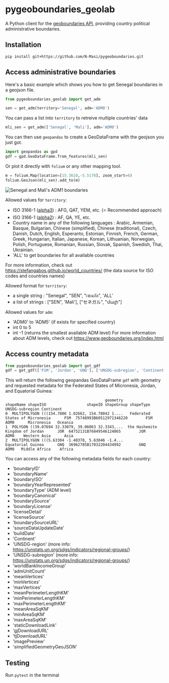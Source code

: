# pygeoboundaries_geolab
A Python client for the [geoboundaries API](https://www.geoboundaries.org/api.html), providing country political administrative boundaries.

## Installation

`pip install git+https://github.com/N-Masi/pygeoboundaries.git`

## Access administrative boundaries

Here's a basic example which shows you how to get Senegal boundaries in a geojson file.

```python
from pygeoboundaries_geolab import get_adm

sen = get_adm(territory='Senegal', adm='ADM0')
```

You can pass a list into ```territory``` to retreive multiple countries' data

```python
mli_sen = get_adm(['Senegal', 'Mali'], adm='ADM0')
```

You can then use ```geopandas``` to create a GeoDataFrame with the geojson you just got.

```python
import geopandas as gpd
gdf = gpd.GeoDataFrame.from_features(mli_sen)
```

Or plot it directly with ```folium``` or any other mapping tool.

```python
m = folium.Map(location=[15.3610,-5.5178], zoom_start=6)
folium.GeoJson(mli_sen).add_to(m)
```

![Senegal and Mali's ADM1 boundaries](https://i.ibb.co/hmyY5V6/mali-sen.png)

Allowed values for ```territory```: 
* ISO 3166-1 ([alpha3](https://en.wikipedia.org/wiki/ISO_3166-1_alpha-3)) : AFG, QAT, YEM, etc. (⭐️ Recommended approach)
* ISO 3166-1 ([alpha2](https://en.wikipedia.org/wiki/ISO_3166-1_alpha-2)) : AF, QA, YE, etc.
* Country name in any of the following languages : Arabic, Armenian, Basque, Bulgarian, Chinese (simplified), Chinese (traditional), Czech, Danish, Dutch, English, Esperanto, Estonian, Finnish, French, German, Greek, Hungarian, Italian, Japanese, Korean, Lithuanian, Norwegian, Polish, Portuguese, Romanian, Russian, Slovak, Spanish, Swedish, Thai, Ukrainian.
* 'ALL' to get boundaries for all available countries

For more information, check out https://stefangabos.github.io/world_countries/ (the data source for ISO codes and countries names)
    
Allowed format for ```territory```:
* a single string : "Senegal", "SEN", "เซเนกัล", 'ALL'
* a list of strings : ["SEN", 'Mali'], ["セネガル", "մալի"]

Allowed values for ```adm```:
* 'ADM0' to 'ADM5' (if exists for specified country)
* int 0 to 5
* int -1 (returns the smallest available ADM level)
For more information about ADM levels, check out https://www.geoboundaries.org/index.html

## Access country metadata

```python
from pygeoboundaries_geolab import get_gdf
gdf = get_gdf(['FSM', 'Jordan', 'GNQ'], ['UNSDG-subregion', 'Continent'])
```

This will return the following geopandas GeoDataFrame `gdf` with geometry and requested metadata for the Federated States of Micronesia, Jordan, and Equatorial Guinea:

```
                                            geometry                        shapeName shapeISO                  shapeID shapeGroup shapeType UNSDG-subregion Continent
0  MULTIPOLYGON (((154.7806 1.02662, 154.78042 1....   Federated States of Micronesia      FSM  75748993B60512971346220        FSM      ADM0      Micronesia   Oceania
1  POLYGON ((39.07694 32.33079, 39.06063 32.3343,...  the Hashemite Kingdom of Jordan      JOR  64752131B76849546124065        JOR      ADM0    Western Asia      Asia
2  MULTIPOLYGON (((5.63304 -1.40378, 5.63046 -1.4...                Equatorial Guinea      GNQ  36962785B17032204434992        GNQ      ADM0   Middle Africa    Africa
```

You can access any of the following metadata fields for each country:
- 'boundaryID'
- 'boundaryName'
- 'boundaryISO'
- 'boundaryYearRepresented'
- 'boundaryType' (ADM level)
- 'boundaryCanonical'
- 'boundarySource'
- 'boundaryLicense'
- 'licenseDetail'
- 'licenseSource'
- 'boundarySourceURL'
- 'sourceDataUpdateDate'
- 'buildDate'
- 'Continent'
- 'UNSDG-region' (more info: https://unstats.un.org/sdgs/indicators/regional-groups/)
- 'UNSDG-subregion' (more info: https://unstats.un.org/sdgs/indicators/regional-groups/)
- 'worldBankIncomeGroup'
- 'admUnitCount'
- 'meanVertices'
- 'minVertices'
- 'maxVertices'
- 'meanPerimeterLengthKM'
- 'minPerimeterLengthKM'
- 'maxPerimeterLengthKM'
- 'meanAreaSqKM'
- 'minAreaSqKM'
- 'maxAreaSqKM'
- 'staticDownloadLink'
- 'gjDownloadURL'
- 'tjDownloadURL'
- 'imagePreview'
- 'simplifiedGeometryGeoJSON'

## Testing

Run `pytest` in the terminal
